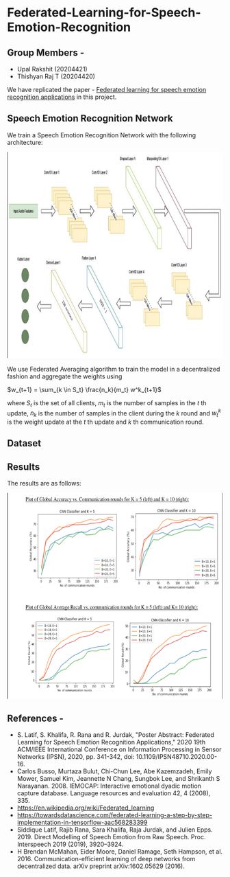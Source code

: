 # Federated-Learning-for-Speech-Emotion-Recognition

## Group Members - 
 - Upal Rakshit (20204421)
 - Thishyan Raj T (20204420)

We have replicated the paper - [Federated learning for speech emotion recognition applications](https://ieeexplore.ieee.org/abstract/document/9111050) in this project.

## Speech Emotion Recognition Network
We train a Speech Emotion Recognition Network with the following architecture:

<img src="https://github.com/ThishRaj/Federated-Learning-for-Speech-Emotion-Recognition/blob/main/Architecture-FLSER.png" alt="Results" style="height: 480px; width: 960px;"/>

We use Federated Averaging algorithm to train the model in a decentralized fashion and aggregate the weights using

$w_{t+1} = \sum_{k \in S_t} \frac{n_k}{m_t} w^k_{t+1}$  

where $S_t$ is the set of all clients, $m_t$ is the number of samples in the $t$ th update, $n_k$ is the number of samples in the client during the $k$ round and $w^k_t$ is the weight update at the $t$ th update and $k$ th communication round.

## Dataset


## Results

The results are as follows:

<img src="https://github.com/ThishRaj/Federated-Learning-for-Speech-Emotion-Recognition/blob/main/Results-FLSER.png" alt="Results" style="height: 480px; width: 640px;"/>

## References -
- S. Latif, S. Khalifa, R. Rana and R. Jurdak, "Poster Abstract: Federated Learning for Speech Emotion Recognition Applications," 2020 19th ACM/IEEE International Conference on Information Processing in Sensor Networks (IPSN), 2020, pp. 341-342, doi: 10.1109/IPSN48710.2020.00-16.
- Carlos Busso, Murtaza Bulut, Chi-Chun Lee, Abe Kazemzadeh, Emily Mower, Samuel Kim, Jeannette N Chang, Sungbok Lee, and Shrikanth S Narayanan. 2008. IEMOCAP: Interactive emotional dyadic motion capture database. Language resources and evaluation 42, 4 (2008), 335.
- https://en.wikipedia.org/wiki/Federated_learning
- https://towardsdatascience.com/federated-learning-a-step-by-step-implementation-in-tensorflow-aac568283399
- Siddique Latif, Rajib Rana, Sara Khalifa, Raja Jurdak, and Julien Epps. 2019. Direct Modelling of Speech Emotion from Raw Speech. Proc. Interspeech 2019 (2019), 3920–3924.
- H Brendan McMahan, Eider Moore, Daniel Ramage, Seth Hampson, et al. 2016. Communication-efficient learning of deep networks from decentralized data. arXiv preprint arXiv:1602.05629 (2016).
